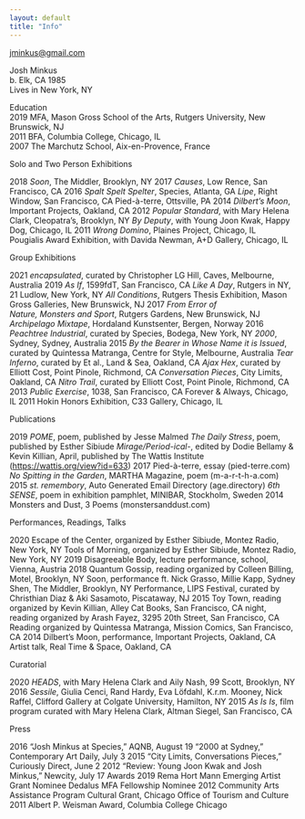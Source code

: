 ```yaml
---
layout: default
title: "Info"
---
```


[jminkus@gmail.com](mailto:jminkus@gmail.com)


Josh Minkus  
b. Elk, CA 1985  
Lives in New York, NY  


Education  
2019	MFA, Mason Gross School of the Arts, Rutgers University, New Brunswick, NJ  
2011	BFA, Columbia College, Chicago, IL  
2007	The Marchutz School, Aix-en-Provence, France  


Solo and Two Person Exhibitions  

2018	*Soon*, The Middler, Brooklyn, NY
2017	*Causes*, Low Rence, San Francisco, CA
2016	*Spalt Spelt Spelter*, Species, Atlanta, GA
        *Lipe*, Right Window, San Francisco, CA 
        Pied-à-terre, Ottsville, PA
2014	*Dilbert’s Moon*, Important Projects, Oakland, CA 
2012	*Popular Standard*, with Mary Helena Clark, Cleopatra’s, Brooklyn, NY
	    *By Deputy*, with Young Joon Kwak, Happy Dog, Chicago, IL
2011	*Wrong Domino*, Plaines Project, Chicago, IL  
Pougialis Award Exhibition, with Davida Newman, A+D Gallery, Chicago, IL  


Group Exhibitions

2021	*encapsulated*, curated by Christopher LG Hill, Caves, Melbourne, Australia
2019	*As If*, 1599fdT, San Francisco, CA
        *Like A Day*, Rutgers in NY, 21 Ludlow, New York, NY
        *All Conditions*, Rutgers Thesis Exhibition, Mason Gross Galleries, New Brunswick, NJ
2017	*From Error of Nature, Monsters and Sport*, Rutgers Gardens, New Brunswick, NJ
        *Archipelago Mixtape*, Hordaland Kunstsenter, Bergen, Norway
2016	*Peachtree Industrial*, curated by Species, Bodega, New York, NY 
        *2000*, Sydney, Sydney, Australia
2015	*By the Bearer in Whose Name it is Issued*, curated by Quintessa Matranga, Centre for Style, Melbourne, Australia
    *Tear Inferno*, curated by Et al., Land & Sea, Oakland, CA 
    *Ajax Hex*, curated by Elliott Cost, Point Pinole, Richmond, CA
    *Conversation Pieces*, City Limits, Oakland, CA
    *Nitro Trail*, curated by Elliott Cost, Point Pinole, Richmond, CA
2013	*Public Exercise*, 1038, San Francisco, CA
	    Forever & Always, Chicago, IL
2011	Hokin Honors Exhibition, C33 Gallery, Chicago, IL  


Publications  

2019	*POME*, poem, published by Jesse Malmed
*The Daily Stress*, poem, published by Esther Sibiude
*Mirage/Period-ical-*, edited by Dodie Bellamy & Kevin Killian, April, published by The Wattis Institute (https://wattis.org/view?id=633)
2017	Pied-à-terre, essay (pied-terre.com)
	*No Spitting in the Garden*, MARTHA Magazine, poem (m-a-r-t-h-a.com)
2015	*st. remembory*, Auto Generated Email Directory (age.directory)
	*6th SENSE*, poem in exhibition pamphlet, MINIBAR, Stockholm, Sweden
2014	Monsters and Dust, 3 Poems (monstersanddust.com)  

Performances, Readings, Talks	

2020	Escape of the Center, organized by Esther Sibiude, Montez Radio, New York, NY
Tools of Morning, organized by Esther Sibiude, Montez Radio, New York, NY
2019	Disagreeable Body, lecture performance, school, Vienna, Austria
2018	Quantum Gossip, reading organized by Colleen Billing, Motel, Brooklyn, NY
Soon, performance ft. Nick Grasso, Millie Kapp, Sydney Shen, The Middler, Brooklyn, NY
Performance, LIPS Festival, curated by Christhian Diaz & Aki Sasamoto, Piscataway, NJ
2015	Toy Town, reading organized by Kevin Killian, Alley Cat Books, San Francisco, CA
night, reading organized by Arash Fayez, 3295 20th Street, San Francisco, CA
Reading organized by Quintessa Matranga, Mission Comics, San Francisco, CA
2014	Dilbert’s Moon, performance, Important Projects, Oakland, CA
Artist talk, Real Time & Space, Oakland, CA

Curatorial

2020	*HEADS*, with Mary Helena Clark and Aily Nash, 99 Scott, Brooklyn, NY
2016	*Sessile*, Giulia Cenci, Rand Hardy, Eva Löfdahl, K.r.m. Mooney, Nick Raffel, Clifford Gallery at Colgate University, Hamilton, NY
2015	*As Is Is*, film program curated with Mary Helena Clark, Altman Siegel, San Francisco, CA

Press

2016	“Josh Minkus at Species,” AQNB, August 19
“2000 at Sydney,” Contemporary Art Daily, July 3
2015	“City Limits, Conversations Pieces,” Curiously Direct, June 2
2012	“Review: Young Joon Kwak and Josh Minkus,” Newcity, July 17
Awards
2019	Rema Hort Mann Emerging Artist Grant Nominee
Dedalus MFA Fellowship Nominee
2012	Community Arts Assistance Program Cultural Grant, Chicago Office of Tourism and Culture
2011	Albert P. Weisman Award, Columbia College Chicago 


